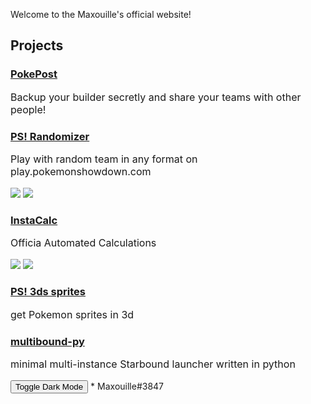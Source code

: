 Welcome to the Maxouille's official website!
## Projects
<style>
      .dark-mode {
        background: #23272a;
        color: #eee;
      }
      .light-mode {
        background-color: #eee;
        color: #111;
      }
</style>
<div class="project-blurb">
    <div class="project-body">
        <h3><a href="https://github.com/Maxouille64/pokepost" target="_blank"><i aria-hidden="true" class="fab fa-github"></i></a> <a href="https://zta.glitch.me/" target="_blank">PokePost</a></h3>
        <p style="font-size:12pt;">Backup your builder secretly and share your teams with other people!</p>
    </div>
</div>

<div class="project-blurb">
    <div class="project-body">
        <h3><a href="https://github.com/Maxouille64/RandomTeamBattle" target="_blank"><i aria-hidden="true" class="fab fa-github"></i></a> <a href="https://www.smogon.com/forums/threads/showdown-randomizer-browser-extension.3684255/" target="_blank">PS! Randomizer</a></h3>
        <p style="font-size:12pt;">Play with random team in any format on play.pokemonshowdown.com</p>
        <a href="https://chromewebstore.google.com/detail/pokemon-showdown-randomiz/dgbjcmccheghgeihjfcmkpfdkdkppolh?hl=en-US" target="_blank"><img src="https://storage.googleapis.com/web-dev-uploads/image/WlD8wC6g8khYWPJUsQceQkhXSlv1/UV4C4ybeBTsZt43U4xis.png"></a>
<a target="_blank" href="https://addons.mozilla.org/fr/firefox/addon/pokemon-showdown-randomizer/" target="_blank"><img src="https://raw.githubusercontent.com/Maxouille64/maxouille64.github.io/main/EmbeddedImage.png"></a>
    </div>
</div>

<div class="project-blurb">
    <div class="project-body">
        <h3><a href="https://github.com/Maxouille64/InstaCalc" target="_blank"><i aria-hidden="true" class="fab fa-github"></i></a> <a href="https://www.smogon.com/forums/threads/some-client-scripts-3d-models-rtb-instacalc-and-online-builder.3734330/" target="_blank">InstaCalc</a></h3>
        <p style="font-size:12pt;">Officia Automated Calculations</p>
        <a href="https://chromewebstore.google.com/detail/instacalc/jgcdhecmbggngemoioepidjdbaplpeei?hl=en" target="_blank"><img src="https://storage.googleapis.com/web-dev-uploads/image/WlD8wC6g8khYWPJUsQceQkhXSlv1/UV4C4ybeBTsZt43U4xis.png"></a>
<a target="_blank" href="https://addons.mozilla.org/en-US/firefox/addon/insta-calc/" target="_blank"><img src="https://raw.githubusercontent.com/Maxouille64/maxouille64.github.io/main/EmbeddedImage.png"></a>
    </div>
</div>

<div class="project-blurb">
    <div class="project-body">
        <h3><a href="https://github.com/Maxouille64/PS-3d-Sprites" target="_blank"><i aria-hidden="true" class="fab fa-github"></i></a> <a href="https://www.smogon.com/forums/threads/some-client-scripts-3d-models-rtb-instacalc-and-online-builder.3734330/" target="_blank">PS! 3ds sprites</a></h3>
        <p style="font-size:12pt;"> get Pokemon sprites in 3d </p>
    </div>
</div>

<div class="project-blurb">
    <div class="project-body">
        <h3><a href="https://github.com/Maxouille64/multibound-py" target="_blank"><i aria-hidden="true" class="fab fa-github"></i></a> <a href="https://github.com/Maxouille64/multibound-py/raw/main/multibound.exe" target="_blank">multibound-py</a></h3>
        <p style="font-size:12pt;">minimal multi-instance Starbound launcher written in python</p>
    </div>
</div>
<button onclick="nuit()" class="button" id="dark">Toggle Dark Mode</button> * Maxouille#3847

<script type="text/javascript">
  function nuit() {
    var body = document.body;
    var currentClass = body.className
    var newClass = body.className == 'dark-mode' ? 'light-mode' : 'dark-mode'
    body.className = newClass

    document.cookie = 'theme=' + (newClass == 'light-mode' ? 'light' : 'dark') + "; expires=Fri, 31 Dec 9999 23:59:59 GMT;"
    console.log('Cookies are now: ' + document.cookie)
  }

  function isDarkThemeSelected() {
    return document.cookie.match(/theme=dark/i) != null
  }

  function setThemeFromCookie() {
    var body = document.body;
    var point = document.getElementById("myMenu");
    body.className = isDarkThemeSelected() ? 'dark-mode' : 'light-mode';
    point.style = isDarkThemeSelected() ? 'list-style-image: url(https://play.pokemonshowdown.com/sprites/itemicons/moon-ball.png)' : 'list-style-image: url(https://play.pokemonshowdown.com/sprites/itemicons/love-ball.png)';
  }

  (function() {
    setThemeFromCookie()
  })();
  function logout() {
    document.cookie = "username=; expires=Thu, 01 Jan 1970 00:00:00 UTC; path=/;";
    maxFresh();
  }
</script>
